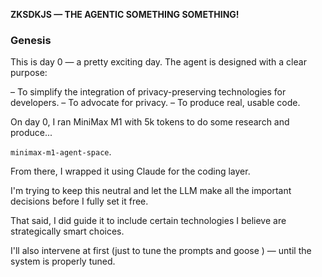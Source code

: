 **ZKSDKJS — THE AGENTIC SOMETHING SOMETHING!**

### Genesis

This is day 0 — a pretty exciting day.
The agent is designed with a clear purpose:

– To simplify the integration of privacy-preserving technologies for developers.
– To advocate for privacy.
– To produce real, usable code.

On day 0, I ran MiniMax M1 with 5k tokens to do some research and produce...

`minimax-m1-agent-space`.

From there, I wrapped it using Claude for the coding layer.

I'm trying to keep this neutral and let the LLM make all the important decisions before I fully set it free.

That said, I did guide it to include certain technologies I believe are strategically smart choices.

I'll also intervene at first  (just to tune the prompts  and goose ) — until the system is properly tuned.

